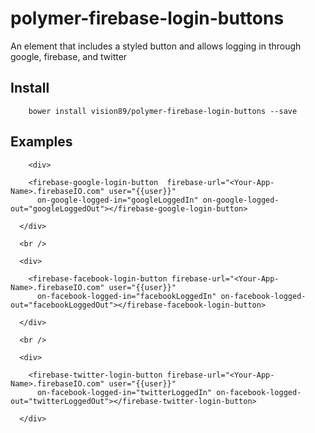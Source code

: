 # polymer-firebase-login-buttons

An element that includes a styled button and allows logging in through google, firebase, and twitter


## Install

		bower install vision89/polymer-firebase-login-buttons --save

## Examples

		<div>
        
        <firebase-google-login-button  firebase-url="<Your-App-Name>.firebaseIO.com" user="{{user}}"
          on-google-logged-in="googleLoggedIn" on-google-logged-out="googleLoggedOut"></firebase-google-login-button>

      </div>

      <br />

      <div>
        
        <firebase-facebook-login-button firebase-url="<Your-App-Name>.firebaseIO.com" user="{{user}}"
          on-facebook-logged-in="facebookLoggedIn" on-facebook-logged-out="facebookLoggedOut"></firebase-facebook-login-button>

      </div>

      <br />

      <div>
        
        <firebase-twitter-login-button firebase-url="<Your-App-Name>.firebaseIO.com" user="{{user}}"
          on-facebook-logged-in="twitterLoggedIn" on-facebook-logged-out="twitterLoggedOut"></firebase-twitter-login-button>

      </div>